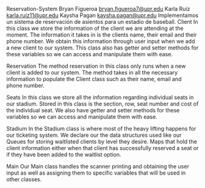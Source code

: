 Reservation-System
Bryan Figueroa bryan.figueroa7@upr.edu
Karla Ruiz karla.ruiz11@upr.edu
Kaysha Pagan kaysha.pagan@upr.edu
Implementamos un sistema de reservación de asientos para un estadio de baseball.
Client
In this class we store the information of the client we are attending at the moment.
The information it takes in is the clients name, their email and their phone number. We obtain this information through user input when we add a new client to our system.
This class also has getter and setter methods for these variables so we can access and manipulate them with ease.

Reservation
The method reservation in this class only runs when a new client is added to our system. The method takes in all the necessary information to populate the Client class such as their name, email and phone number.

Seats
In this class we store all the information regarding individual seats in our stadium. Stored in this class is the section, row, seat number and cost of the individual seat. We also have getter and setter methods for these variables so we can access and manipulate them with ease.

Stadium
In the Stadium class is where most of the heavy lifting happens for our ticketing system. We declare our the data structures used like our Queues for storing waitlisted clients by level they desire. Maps that hold the client information either when that client has successfully reserved a seat or if they have been added to the waitlist option. 

Main
Our Main class handles the scanner printing and obtaining the user input as well as assigning them to specific variables that will be used in other classes.
